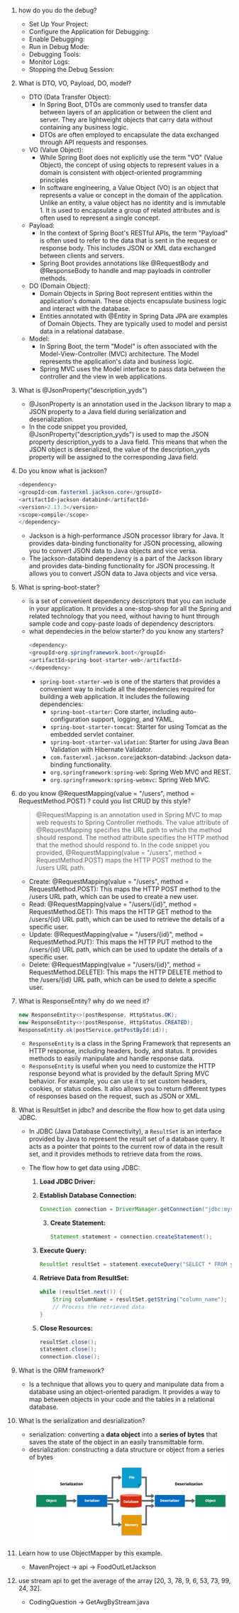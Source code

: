 1. how do you do the debug?
   - Set Up Your Project:
   - Configure the Application for Debugging:
   - Enable Debugging:
   - Run in Debug Mode:
   - Debugging Tools:
   - Monitor Logs:
   - Stopping the Debug Session:

2. What is DTO, VO, Payload, DO, model?
   - DTO (Data Transfer Object):
     - In Spring Boot, DTOs are commonly used to transfer data between layers of an application or between the client and server. They are lightweight objects that carry data without containing any business logic. 
     - DTOs are often employed to encapsulate the data exchanged through API requests and responses.
   - VO (Value Object):
     - While Spring Boot does not explicitly use the term "VO" (Value Object), the concept of using objects to represent values in a domain is consistent with object-oriented programming principles
     - In software engineering, a Value Object (VO) is an object that represents a value or concept in the domain of the application. Unlike an entity, a value object has no identity and is immutable 1. It is used to encapsulate a group of related attributes and is often used to represent a single concept.
   - Payload:
     - In the context of Spring Boot's RESTful APIs, the term "Payload" is often used to refer to the data that is sent in the request or response body. This includes JSON or XML data exchanged between clients and servers.
     - Spring Boot provides annotations like @RequestBody and @ResponseBody to handle and map payloads in controller methods.
   - DO (Domain Object):
     - Domain Objects in Spring Boot represent entities within the application's domain. These objects encapsulate business logic and interact with the database.
     - Entities annotated with @Entity in Spring Data JPA are examples of Domain Objects. They are typically used to model and persist data in a relational database.
   - Model:
     - In Spring Boot, the term "Model" is often associated with the Model-View-Controller (MVC) architecture. The Model represents the application's data and business logic.
     - Spring MVC uses the Model interface to pass data between the controller and the view in web applications.

3. What is @JsonProperty("description_yyds")
   - @JsonProperty is an annotation used in the Jackson library to map a JSON property to a Java field during serialization and deserialization.
   - In the code snippet you provided, @JsonProperty("description_yyds") is used to map the JSON property description_yyds to a Java field. This means that when the JSON object is deserialized, the value of the description_yyds property will be assigned to the corresponding Java field.

4. Do you know what is jackson?
   ```java
   <dependency>
   <groupId>com.fasterxml.jackson.core</groupId>
   <artifactId>jackson-databind</artifactId>
   <version>2.13.3</version>
   <scope>compile</scope>
   </dependency>
   ```
   - Jackson is a high-performance JSON processor library for Java. It provides data-binding functionality for JSON processing, allowing you to convert JSON data to Java objects and vice versa.
   - The jackson-databind dependency is a part of the Jackson library and provides data-binding functionality for JSON processing. It allows you to convert JSON data to Java objects and vice versa.

5. What is spring-boot-stater?
   - is a set of convenient dependency descriptors that you can include in your application. It provides a one-stop-shop for all the Spring and related technology that you need, without having to hunt through sample code and copy-paste loads of dependency descriptors.
   - what dependecies in the below starter? do you know any starters?
      ```java
      <dependency>
      <groupId>org.springframework.boot</groupId>
      <artifactId>spring-boot-starter-web</artifactId>
      </dependency>
      ```
      - `spring-boot-starter-web` is one of the starters that provides a convenient way to include all the dependencies required for building a web application. It includes the following dependencies:
        - `spring-boot-starter`: Core starter, including auto-configuration support, logging, and YAML.
        - `spring-boot-starter-tomcat`: Starter for using Tomcat as the embedded servlet container.
        - `spring-boot-starter-validation`: Starter for using Java Bean Validation with Hibernate Validator.
        - `com.fasterxml.jackson.core`:jackson-databind: Jackson data-binding functionality.
        - `org.springframework:spring-web`: Spring Web MVC and REST.
        - `org.springframework:spring-webmvc`: Spring Web MVC.

6. do you know @RequestMapping(value = "/users", method = RequestMethod.POST) ? could you list
   CRUD by this style?
    > @RequestMapping is an annotation used in Spring MVC to map web requests to Spring Controller methods. The value attribute of @RequestMapping specifies the URL path to which the method should respond. The method attribute specifies the HTTP method that the method should respond to. In the code snippet you provided, @RequestMapping(value = "/users", method = RequestMethod.POST) maps the HTTP POST method to the /users URL path.
   - Create: @RequestMapping(value = "/users", method = RequestMethod.POST): This maps the HTTP POST method to the /users URL path, which can be used to create a new user.
   - Read: @RequestMapping(value = "/users/{id}", method = RequestMethod.GET): This maps the HTTP GET method to the /users/{id} URL path, which can be used to retrieve the details of a specific user.
   - Update: @RequestMapping(value = "/users/{id}", method = RequestMethod.PUT): This maps the HTTP PUT method to the /users/{id} URL path, which can be used to update the details of a specific user.
   - Delete: @RequestMapping(value = "/users/{id}", method = RequestMethod.DELETE): This maps the HTTP DELETE method to the /users/{id} URL path, which can be used to delete a specific user.

7. What is ResponseEntity? why do we need it?
   ```java
   new ResponseEntity<>(postResponse, HttpStatus.OK);
   new ResponseEntity<>(postResponse, HttpStatus.CREATED);
   ResponseEntity.ok(postService.getPostById(id));
   ```

   - `ResponseEntity` is a class in the Spring Framework that represents an HTTP response, including headers, body, and status. It provides methods to easily manipulate and handle response data.
   - `ResponseEntity` is useful when you need to customize the HTTP response beyond what is provided by the default Spring MVC behavior. For example, you can use it to set custom headers, cookies, or status codes. It also allows you to return different types of responses based on the request, such as JSON or XML.

8. What is ResultSet in jdbc? and describe the flow how to get data using JDBC.

   - In JDBC (Java Database Connectivity), a `ResultSet` is an interface provided by Java to represent the result set of a database query. It acts as a pointer that points to the current row of data in the result set, and it provides methods to retrieve data from the rows.

   - The flow how to get data using JDBC:

     1. **Load JDBC Driver:**

     2. **Establish Database Connection:**

        ```java
        Connection connection = DriverManager.getConnection("jdbc:mysql://localhost:3306/your_database", "username", "password");
        ```

        3. **Create Statement:**

           ```java
           Statement statement = connection.createStatement();
           ```

     4. **Execute Query:**

        ```java
        ResultSet resultSet = statement.executeQuery("SELECT * FROM your_table");

     5. **Retrieve Data from ResultSet:**

        ```java
        while (resultSet.next()) {
            String columnName = resultSet.getString("column_name");
            // Process the retrieved data
        }
        ```

     6. **Close Resources:**

        ```java
        resultSet.close();
        statement.close();
        connection.close();
        ```

9. What is the ORM framework?

   - Is a technique that allows you to query and manipulate data from a database using an object-oriented paradigm. It provides a way to map between objects in your code and the tables in a relational database.

10. What is the serialization and desrialization?

    - serialization: converting a **data object** into a **series of bytes** that saves the state of the object in an easily transmittable form.
    - desrialization: constructing a data structure or object from a series of bytes
    ![img.png](img9.png)
11. Learn how to use ObjectMapper by this example.
    - MavenProject -> api -> FoodOutLetJackson

12. use stream api to get the average of the array [20, 3, 78, 9, 6, 53, 73, 99, 24, 32].

    - CodingQuestion -> GetAvgByStream.java